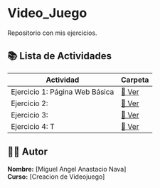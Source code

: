 # Video_Juego

Repositorio con mis ejercicios.

## 📚 Lista de Actividades

| Actividad | Carpeta |
|-----------|---------|
| Ejercicio 1: Página Web Básica | [📁 Ver](./ejercicio-1) |
| Ejercicio 2:  | [📁 Ver](./ejercicio-2) |
| Ejercicio 3:  | [📁 Ver](./ejercicio-3) |
| Ejercicio 4: T | [📁 Ver](./ejercicio-4) |

## 👨‍💻 Autor

**Nombre:** [Miguel Angel Anastacio Nava]  
**Curso:** [Creacion de Videojuego]

